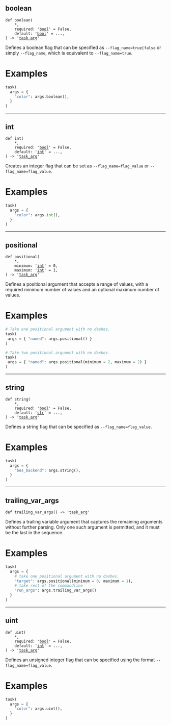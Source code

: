

## boolean

<pre class="language-python"><code><span class="source python"><span class="meta function python"><span class="storage type function python">def</span> <span class="entity name function python"><span class="meta generic-name python">boolean</span></span></span><span class="meta function parameters python"><span class="punctuation section parameters begin python">(</span></span><span class="meta function parameters python">
    *<span class="punctuation separator parameters python">,</span>
    <span class="variable parameter python">required</span></span><span class="meta function parameters annotation python"><span class="punctuation separator annotation parameter python">:</span> <span class="meta string python"><span class="string quoted single python"><span class="punctuation definition string begin python">&#39;</span></span></span><span class="meta string python"><span class="string quoted single python"><a href="/lib/bool">bool</a><span class="punctuation definition string end python">&#39;</span></span></span> </span><span class="meta function parameters default-value python"><span class="keyword operator assignment python">=</span> <span class="constant language python">False</span></span><span class="meta function parameters python"><span class="punctuation separator parameters python">,</span>
    <span class="variable parameter python">default</span></span><span class="meta function parameters annotation python"><span class="punctuation separator annotation parameter python">:</span> <span class="meta string python"><span class="string quoted single python"><span class="punctuation definition string begin python">&#39;</span></span></span><span class="meta string python"><span class="string quoted single python"><a href="/lib/bool">bool</a><span class="punctuation definition string end python">&#39;</span></span></span> </span><span class="meta function parameters default-value python"><span class="keyword operator assignment python">=</span> <span class="constant language python">...</span></span><span class="meta function parameters python"><span class="punctuation separator parameters python">,</span>
<span class="punctuation section parameters end python">)</span></span><span class="meta function python"> </span><span class="meta function annotation return python"><span class="punctuation separator annotation return python">-&gt;</span> <span class="meta string python"><span class="string quoted single python"><span class="punctuation definition string begin python">&#39;</span></span></span><span class="meta string python"><span class="string quoted single python"><a href="/lib/task_arg">task_arg</a><span class="punctuation definition string end python">&#39;</span></span></span></span></span></code></pre>

Defines a boolean flag that can be specified as `--flag_name=true|false` or simply `--flag_name`, which is equivalent to `--flag_name=true`.

# Examples

```python
task(
  args = {
    "color": args.boolean(),
  }
)
```

***

## int

<pre class="language-python"><code><span class="source python"><span class="meta function python"><span class="storage type function python">def</span> <span class="entity name function python"><span class="meta generic-name python">int</span></span></span><span class="meta function parameters python"><span class="punctuation section parameters begin python">(</span></span><span class="meta function parameters python">
    *<span class="punctuation separator parameters python">,</span>
    <span class="variable parameter python">required</span></span><span class="meta function parameters annotation python"><span class="punctuation separator annotation parameter python">:</span> <span class="meta string python"><span class="string quoted single python"><span class="punctuation definition string begin python">&#39;</span></span></span><span class="meta string python"><span class="string quoted single python"><a href="/lib/bool">bool</a><span class="punctuation definition string end python">&#39;</span></span></span> </span><span class="meta function parameters default-value python"><span class="keyword operator assignment python">=</span> <span class="constant language python">False</span></span><span class="meta function parameters python"><span class="punctuation separator parameters python">,</span>
    <span class="variable parameter python">default</span></span><span class="meta function parameters annotation python"><span class="punctuation separator annotation parameter python">:</span> <span class="meta string python"><span class="string quoted single python"><span class="punctuation definition string begin python">&#39;</span></span></span><span class="meta string python"><span class="string quoted single python"><a href="/lib/int">int</a><span class="punctuation definition string end python">&#39;</span></span></span> </span><span class="meta function parameters default-value python"><span class="keyword operator assignment python">=</span> <span class="constant language python">...</span></span><span class="meta function parameters python"><span class="punctuation separator parameters python">,</span>
<span class="punctuation section parameters end python">)</span></span><span class="meta function python"> </span><span class="meta function annotation return python"><span class="punctuation separator annotation return python">-&gt;</span> <span class="meta string python"><span class="string quoted single python"><span class="punctuation definition string begin python">&#39;</span></span></span><span class="meta string python"><span class="string quoted single python"><a href="/lib/task_arg">task_arg</a><span class="punctuation definition string end python">&#39;</span></span></span></span></span></code></pre>

Creates an integer flag that can be set as `--flag_name=flag_value` or `--flag_name=flag_value`.

# Examples

```python
task(
  args = {
    "color": args.int(),
  }
)
```

***

## positional

<pre class="language-python"><code><span class="source python"><span class="meta function python"><span class="storage type function python">def</span> <span class="entity name function python"><span class="meta generic-name python">positional</span></span></span><span class="meta function parameters python"><span class="punctuation section parameters begin python">(</span></span><span class="meta function parameters python">
    *<span class="punctuation separator parameters python">,</span>
    <span class="variable parameter python">minimum</span></span><span class="meta function parameters annotation python"><span class="punctuation separator annotation parameter python">:</span> <span class="meta string python"><span class="string quoted single python"><span class="punctuation definition string begin python">&#39;</span></span></span><span class="meta string python"><span class="string quoted single python"><a href="/lib/int">int</a><span class="punctuation definition string end python">&#39;</span></span></span> </span><span class="meta function parameters default-value python"><span class="keyword operator assignment python">=</span> <span class="constant numeric integer decimal python">0</span></span><span class="meta function parameters python"><span class="punctuation separator parameters python">,</span>
    <span class="variable parameter python">maximum</span></span><span class="meta function parameters annotation python"><span class="punctuation separator annotation parameter python">:</span> <span class="meta string python"><span class="string quoted single python"><span class="punctuation definition string begin python">&#39;</span></span></span><span class="meta string python"><span class="string quoted single python"><a href="/lib/int">int</a><span class="punctuation definition string end python">&#39;</span></span></span> </span><span class="meta function parameters default-value python"><span class="keyword operator assignment python">=</span> <span class="constant numeric integer decimal python">1</span></span><span class="meta function parameters python"><span class="punctuation separator parameters python">,</span>
<span class="punctuation section parameters end python">)</span></span><span class="meta function python"> </span><span class="meta function annotation return python"><span class="punctuation separator annotation return python">-&gt;</span> <span class="meta string python"><span class="string quoted single python"><span class="punctuation definition string begin python">&#39;</span></span></span><span class="meta string python"><span class="string quoted single python"><a href="/lib/task_arg">task_arg</a><span class="punctuation definition string end python">&#39;</span></span></span></span></span></code></pre>

Defines a positional argument that accepts a range of values, with a required minimum number of values and an optional maximum number of values.

# Examples

```python
# Take one positional argument with no dashes.
task(
 args = { "named": args.positional() }
)
```

```python
# Take two positional argument with no dashes.
task(
 args = { "named": args.positional(minimum = 2, maximum = 2) }
)
```

***

## string

<pre class="language-python"><code><span class="source python"><span class="meta function python"><span class="storage type function python">def</span> <span class="entity name function python"><span class="meta generic-name python">string</span></span></span><span class="meta function parameters python"><span class="punctuation section parameters begin python">(</span></span><span class="meta function parameters python">
    *<span class="punctuation separator parameters python">,</span>
    <span class="variable parameter python">required</span></span><span class="meta function parameters annotation python"><span class="punctuation separator annotation parameter python">:</span> <span class="meta string python"><span class="string quoted single python"><span class="punctuation definition string begin python">&#39;</span></span></span><span class="meta string python"><span class="string quoted single python"><a href="/lib/bool">bool</a><span class="punctuation definition string end python">&#39;</span></span></span> </span><span class="meta function parameters default-value python"><span class="keyword operator assignment python">=</span> <span class="constant language python">False</span></span><span class="meta function parameters python"><span class="punctuation separator parameters python">,</span>
    <span class="variable parameter python">default</span></span><span class="meta function parameters annotation python"><span class="punctuation separator annotation parameter python">:</span> <span class="meta string python"><span class="string quoted single python"><span class="punctuation definition string begin python">&#39;</span></span></span><span class="meta string python"><span class="string quoted single python"><a href="/lib/str">str</a><span class="punctuation definition string end python">&#39;</span></span></span> </span><span class="meta function parameters default-value python"><span class="keyword operator assignment python">=</span> <span class="constant language python">...</span></span><span class="meta function parameters python"><span class="punctuation separator parameters python">,</span>
<span class="punctuation section parameters end python">)</span></span><span class="meta function python"> </span><span class="meta function annotation return python"><span class="punctuation separator annotation return python">-&gt;</span> <span class="meta string python"><span class="string quoted single python"><span class="punctuation definition string begin python">&#39;</span></span></span><span class="meta string python"><span class="string quoted single python"><a href="/lib/task_arg">task_arg</a><span class="punctuation definition string end python">&#39;</span></span></span></span></span></code></pre>

Defines a string flag that can be specified as `--flag_name=flag_value`.

# Examples

```python
task(
  args = {
    "bes_backend": args.string(),
  }
)
```

***

## trailing\_var\_args

<pre class="language-python"><code><span class="source python"><span class="meta function python"><span class="storage type function python">def</span> <span class="entity name function python"><span class="meta generic-name python">trailing_var_args</span></span></span><span class="meta function parameters python"><span class="punctuation section parameters begin python">(</span></span><span class="meta function parameters python"><span class="punctuation section parameters end python">)</span></span><span class="meta function python"> </span><span class="meta function annotation return python"><span class="punctuation separator annotation return python">-&gt;</span> <span class="meta string python"><span class="string quoted single python"><span class="punctuation definition string begin python">&#39;</span></span></span><span class="meta string python"><span class="string quoted single python"><a href="/lib/task_arg">task_arg</a><span class="punctuation definition string end python">&#39;</span></span></span></span></span></code></pre>

Defines a trailing variable argument that captures the remaining arguments without further parsing. Only one such argument is permitted, and it must be the last in the sequence.

# Examples

```python
task(
  args = {
    # take one positional argument with no dashes.
    "target": args.positional(minimum = 0, maximum = 1),
    # take rest of the commandline
    "run_args": args.trailing_var_args()
  }
)
```

***

## uint

<pre class="language-python"><code><span class="source python"><span class="meta function python"><span class="storage type function python">def</span> <span class="entity name function python"><span class="meta generic-name python">uint</span></span></span><span class="meta function parameters python"><span class="punctuation section parameters begin python">(</span></span><span class="meta function parameters python">
    *<span class="punctuation separator parameters python">,</span>
    <span class="variable parameter python">required</span></span><span class="meta function parameters annotation python"><span class="punctuation separator annotation parameter python">:</span> <span class="meta string python"><span class="string quoted single python"><span class="punctuation definition string begin python">&#39;</span></span></span><span class="meta string python"><span class="string quoted single python"><a href="/lib/bool">bool</a><span class="punctuation definition string end python">&#39;</span></span></span> </span><span class="meta function parameters default-value python"><span class="keyword operator assignment python">=</span> <span class="constant language python">False</span></span><span class="meta function parameters python"><span class="punctuation separator parameters python">,</span>
    <span class="variable parameter python">default</span></span><span class="meta function parameters annotation python"><span class="punctuation separator annotation parameter python">:</span> <span class="meta string python"><span class="string quoted single python"><span class="punctuation definition string begin python">&#39;</span></span></span><span class="meta string python"><span class="string quoted single python"><a href="/lib/int">int</a><span class="punctuation definition string end python">&#39;</span></span></span> </span><span class="meta function parameters default-value python"><span class="keyword operator assignment python">=</span> <span class="constant language python">...</span></span><span class="meta function parameters python"><span class="punctuation separator parameters python">,</span>
<span class="punctuation section parameters end python">)</span></span><span class="meta function python"> </span><span class="meta function annotation return python"><span class="punctuation separator annotation return python">-&gt;</span> <span class="meta string python"><span class="string quoted single python"><span class="punctuation definition string begin python">&#39;</span></span></span><span class="meta string python"><span class="string quoted single python"><a href="/lib/task_arg">task_arg</a><span class="punctuation definition string end python">&#39;</span></span></span></span></span></code></pre>

Defines an unsigned integer flag that can be specified using the format `--flag_name=flag_value`.

# Examples

```python
task(
  args = {
    "color": args.uint(),
  }
)
```
